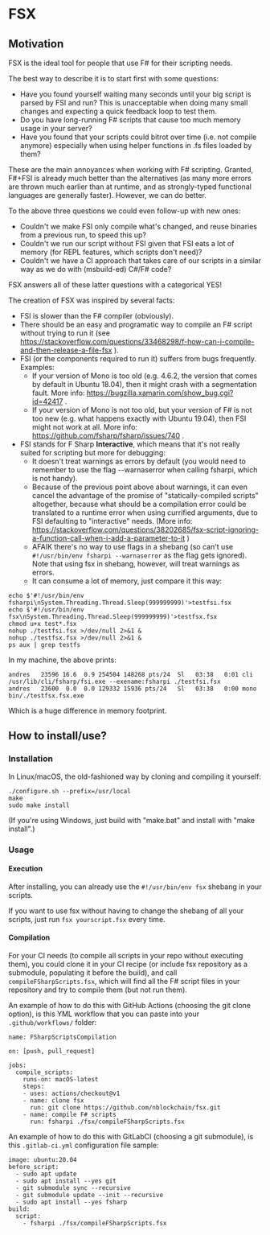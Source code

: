 # FSX

## Motivation

FSX is the ideal tool for people that use F# for their scripting needs.

The best way to describe it is to start first with some questions:
* Have you found yourself waiting many seconds until your big script is parsed by FSI and run? This is unacceptable when doing many small changes and expecting a quick feedback loop to test them.
* Do you have long-running F# scripts that cause too much memory usage in your server?
* Have you found that your scripts could bitrot over time (i.e. not compile anymore) especially when using helper functions in .fs files loaded by them?

These are the main annoyances when working with F# scripting. Granted, F#+FSI is already much better than the alternatives (as many more errors are thrown much earlier than at runtime, and as strongly-typed functional languages are generally faster). However, we can do better.

To the above three questions we could even follow-up with new ones:
* Couldn't we make FSI only compile what's changed, and reuse binaries from a previous run, to speed this up?
* Couldn't we run our script without FSI given that FSI eats a lot of memory (for REPL features, which scripts don't need)?
* Couldn't we have a CI approach that takes care of our scripts in a similar way as we do with (msbuild-ed) C#/F# code?

FSX answers all of these latter questions with a categorical YES!

The creation of FSX was inspired by several facts:
* FSI is slower than the F# compiler (obviously).
* There should be an easy and programatic way to compile an F# script without trying to run it (see https://stackoverflow.com/questions/33468298/f-how-can-i-compile-and-then-release-a-file-fsx ).
* FSI (or the components required to run it) suffers from bugs frequently. Examples:
  * If your version of Mono is too old (e.g. 4.6.2, the version that comes by default in Ubuntu 18.04), then it might crash with a segmentation fault. More info: https://bugzilla.xamarin.com/show_bug.cgi?id=42417 .
  * If your version of Mono is not too old, but your version of F# is not too new (e.g. what happens exactly with Ubuntu 19.04), then FSI might not work at all. More info: https://github.com/fsharp/fsharp/issues/740 .
* FSI stands for F Sharp **Interactive**, which means that it's not really suited for scripting but more for debugging:
  * It doesn't treat warnings as errors by default (you would need to remember to use the flag --warnaserror when calling fsharpi, which is not handy).
  * Because of the previous point above about warnings, it can even cancel the advantage of the promise of "statically-compiled scripts" altogether, because what should be a compilation error could be translated to a runtime error when using currified arguments, due to FSI defaulting to "interactive" needs. (More info: https://stackoverflow.com/questions/38202685/fsx-script-ignoring-a-function-call-when-i-add-a-parameter-to-it )
  * AFAIK there's no way to use flags in a shebang (so can't use `#!/usr/bin/env fsharpi --warnaserror` as the flag gets ignored). Note that using fsx in shebang, however, will treat warnings as errors.
  * It can consume a lot of memory, just compare it this way:

```
echo $'#!/usr/bin/env fsharpi\nSystem.Threading.Thread.Sleep(999999999)'>testfsi.fsx
echo $'#!/usr/bin/env fsx\nSystem.Threading.Thread.Sleep(999999999)'>testfsx.fsx
chmod u+x test*.fsx
nohup ./testfsi.fsx >/dev/null 2>&1 &
nohup ./testfsx.fsx >/dev/null 2>&1 &
ps aux | grep testfs
```

In my machine, the above prints:
```
andres   23596 16.6  0.9 254504 148268 pts/24  Sl   03:38   0:01 cli /usr/lib/cli/fsharp/fsi.exe --exename:fsharpi ./testfsi.fsx
andres   23600  0.0  0.0 129332 15936 pts/24   Sl   03:38   0:00 mono bin/./testfsx.fsx.exe
```

Which is a huge difference in memory footprint.


## How to install/use?


### Installation

In Linux/macOS, the old-fashioned way by cloning and compiling it yourself:

```
./configure.sh --prefix=/usr/local
make
sudo make install
```

(If you're using Windows, just build with "make.bat" and install with "make install".)


### Usage


#### Execution

After installing, you can already use the `#!/usr/bin/env fsx` shebang in your scripts.

If you want to use fsx without having to change the shebang of all your scripts, just
run `fsx yourscript.fsx` every time.


#### Compilation

For your CI needs (to compile all scripts in your repo without executing them), you could clone it in your CI recipe (or include fsx repository as a submodule, populating it before the build), and call 
`compileFSharpScripts.fsx`, which will find all the F# script files in your repository and try to compile them (but not run them).

An example of how to do this with GitHub Actions (choosing the git clone option), is this YML workflow that you can paste into your `.github/workflows/` folder:

```
name: FSharpScriptsCompilation

on: [push, pull_request]

jobs:
  compile_scripts:
    runs-on: macOS-latest
    steps:
    - uses: actions/checkout@v1
    - name: clone fsx
      run: git clone https://github.com/nblockchain/fsx.git
    - name: compile F# scripts
      run: fsharpi ./fsx/compileFSharpScripts.fsx
```

An example of how to do this with GitLabCI (choosing a git submodule), is this `.gitlab-ci.yml` configuration file sample:

```
image: ubuntu:20.04
before_script:
  - sudo apt update
  - sudo apt install --yes git
  - git submodule sync --recursive
  - git submodule update --init --recursive
  - sudo apt install --yes fsharp
build:
  script:
    - fsharpi ./fsx/compileFSharpScripts.fsx
```

